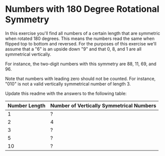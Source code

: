 # Numbers with 180 Degree Rotational Symmetry

In this exercise you'll find all numbers of a certain length 
that are symmetric when rotated 180 degrees. 
This means the numbers read the same 
when flipped top to bottom and reversed. For the purposes of this exercise
we'll assume that a "6" is an upside down "9" and that 0, 8, and 1
are all symmetrical vertically. 

For instance, the two-digit numbers with this symmetry are 88, 11, 69, and
96. 

Note that numbers with leading zero should not be counted. For instance,
"010" is not a valid vertically symmetrical number of length 3.

Update this readme with the answers to the following table:

| Number Length  | Number of Vertically Symmetrical Numbers  |
|---|---|
| 1  | ?  |
| 2  | 4  |
| 3  | ?  |
| 5  | ?  |
| 10 | ?  |

